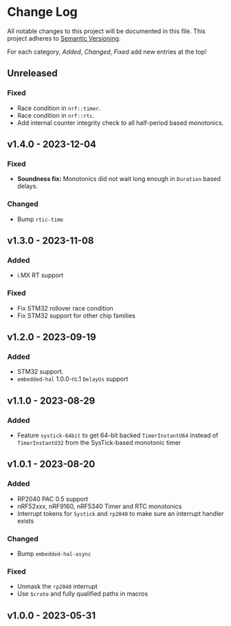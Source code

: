 # Change Log

All notable changes to this project will be documented in this file.
This project adheres to [Semantic Versioning](http://semver.org/).

For each category, *Added*, *Changed*, *Fixed* add new entries at the top!

## Unreleased

### Fixed

- Race condition in `nrf::timer`.
- Race condition in `nrf::rtc`.
- Add internal counter integrity check to all half-period based monotonics.

## v1.4.0 - 2023-12-04

### Fixed

- **Soundness fix:** Monotonics did not wait long enough in `Duration` based delays.

### Changed

- Bump `rtic-time`

## v1.3.0 - 2023-11-08

### Added

- i.MX RT support

### Fixed

- Fix STM32 rollover race condition
- Fix STM32 support for other chip families

## v1.2.0 - 2023-09-19

### Added

- STM32 support.
- `embedded-hal` 1.0.0-rc.1 `DelayUs` support

## v1.1.0 - 2023-08-29

### Added

- Feature `systick-64bit` to get 64-bit backed `TimerInstantU64` instead of `TimerInstantU32` from the SysTick-based monotonic timer

## v1.0.1 - 2023-08-20

### Added

- RP2040 PAC 0.5 support
- nRF52xxx, nRF9160, nRF5340 Timer and RTC monotonics
- Interrupt tokens for `Systick` and `rp2040` to make sure an interrupt handler exists

### Changed

- Bump `embedded-hal-async`

### Fixed

- Unmask the `rp2040` interrupt
- Use `$crate` and fully qualified paths in macros

## v1.0.0 - 2023-05-31
